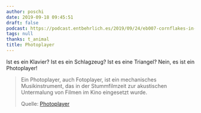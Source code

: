 ```yaml
---
author: poschi
date: 2019-09-18 09:45:51
draft: false
podcast: https://podcast.entbehrlich.es/2019/09/24/eb007-cornflakes-in-der-stummfilmvorstellung/
tags: null
thanks: t_animal
title: Photoplayer
---
```


Ist es ein Klavier? Ist es ein Schlagzeug? Ist es eine Triangel? Nein, es ist
ein Photoplayer!

> Ein Photoplayer, auch Fotoplayer, ist ein mechanisches Musikinstrument, das in
> der Stummfilmzeit zur akustischen Untermalung von Filmen im Kino eingesetzt
> wurde.
>
> Quelle: [Photoplayer](https://de.wikipedia.org/wiki/Photoplayer)